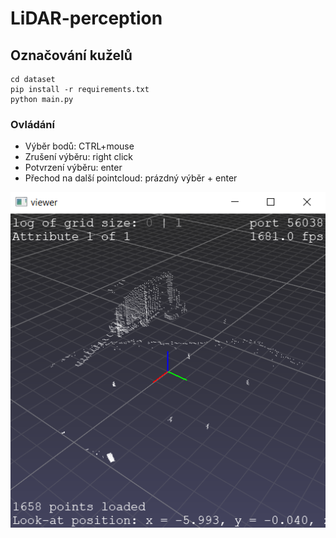 # LiDAR-perception

## Označování kuželů

```
cd dataset
pip install -r requirements.txt
python main.py
```

### Ovládání

- Výběr bodů: CTRL+mouse
- Zrušení výběru: right click
- Potvrzení výběru: enter
- Přechod na další pointcloud: prázdný výběr + enter

![example](example.png)